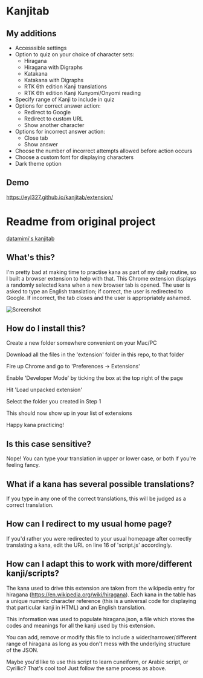 # Kanjitab

## My additions

* Accesssible settings
* Option to quiz on your choice of character sets:
  * Hiragana
  * Hiragana with Digraphs
  * Katakana
  * Katakana with Digraphs
  * RTK 6th edition Kanji translations
  * RTK 6th edition Kanji Kunyomi/Onyomi reading
* Specify range of Kanji to include in quiz
* Options for correct answer action:
  * Redirect to Google
  * Redirect to custom URL
  * Show another character
* Options for incorrect answer action:
  * Close tab
  * Show answer
* Choose the number of incorrect attempts allowed before action occurs
* Choose a custom font for displaying characters
* Dark theme option

## Demo

https://eyl327.github.io/kanjitab/extension/

# Readme from original project

[datamimi's kanjitab](https://github.com/datamimi/kanjitab)

## What's this?

I'm pretty bad at making time to practise kana as part of my daily routine, so I built a browser extension to help with that. This Chrome extension displays a randomly selected kana when a new
browser tab is opened. The user is asked to type an English translation; if
correct, the user is redirected to Google. If incorrect, the tab closes and the
user is appropriately ashamed.

![Screenshot](https://github.com/nomblr/kanjitab/blob/master/extension/screenshot.jpg)

## How do I install this?

Create a new folder somewhere convenient on your Mac/PC

Download all the files in the 'extension' folder in this repo, to that folder

Fire up Chrome and go to 'Preferences -> Extensions'

Enable 'Developer Mode' by ticking the box at the top right of the page

Hit 'Load unpacked extension'

Select the folder you created in Step 1

This should now show up in your list of extensions

Happy kana practicing!

## Is this case sensitive?

Nope! You can type your translation in upper or lower case, or both if you're
feeling fancy.

## What if a kana has several possible translations?

If you type in any one of the correct translations, this will be judged as a correct
translation.

## How can I redirect to my usual home page?

If you'd rather you were redirected to your usual homepage after correctly
translating a kana, edit the URL on line 16 of 'script.js' accordingly.

## How can I adapt this to work with more/different kanji/scripts?

The kana used to drive this extension are taken from the wikipedia entry for
hiragana (https://en.wikipedia.org/wiki/hiragana). Each kana in the
table has a unique numeric character reference (this is a universal code for
displaying that particular kanji in HTML) and an English translation.

This information was used to populate hiragana.json, a file which stores the codes
and meanings for all the kanji used by this extension.

You can add, remove or modify this file to include a wider/narrower/different range of
hiragana as long as you don't mess with the underlying structure of the JSON.

Maybe you'd like to use this script to learn cuneiform, or Arabic script, or
Cyrillic? That's cool too! Just follow the same process as above.
